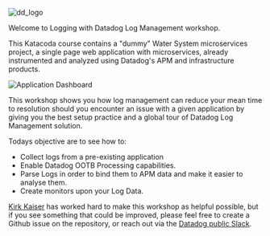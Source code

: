 ![dd_logo](https://raw.githubusercontent.com/l0k0ms/workshops/master/log-workshop/assets/images/dd_logo.png)

Welcome to Logging with Datadog Log Management workshop.

This Katacoda course contains a "dummy" Water System microservices project, a single page web application with microservices, already instrumented and analyzed using Datadog's APM and infrastructure products.

![Application Dashboard](https://raw.githubusercontent.com/l0k0ms/workshops/master/log-workshop/assets/images/dashboard.png)

This workshop shows you how log management can reduce your mean time to resolution should you encounter an issue with a given application by giving you the best setup practice and a global tour of Datadog Log Management solution.

Todays objective are to see how to:

* Collect logs from a pre-existing application
* Enable Datadog OOTB Processing capabilities.
* Parse Logs in order to bind them to APM data and make it easier to analyse them.
* Create monitors upon your Log Data.

[Kirk Kaiser](https://twitter.com/burningion) has worked hard to make this workshop as helpful possible, but if you see something that could be improved, please feel free to create a Github issue on the repository, or reach out via the [Datadog public Slack](https://chat.datadoghq.com/).